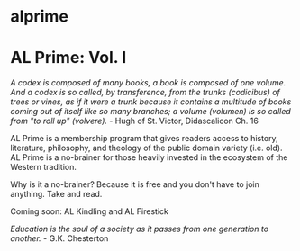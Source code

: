 # alprime
<h1>AL Prime: Vol. I </h1>

*A codex is composed of many books, a book is composed of one volume. And a codex is so called, by transference, from the trunks (codicibus) of trees or vines, as if it were a trunk because it contains a multitude of books coming out of itself like so many branches; a volume (volumen) is so called from "to roll up" (volvere).* - Hugh of St. Victor, Didascalicon Ch. 16

AL Prime is a membership program that gives readers access to history, literature, philosophy, and theology of the public domain variety (i.e. old). AL Prime is a no-brainer for those heavily invested in the ecosystem of the Western tradition.

Why is it a no-brainer? Because it is free and you don't have to join anything. Take and read.

Coming soon: AL Kindling and AL Firestick

*Education is the soul of a society as it passes from one generation to another.* - G.K. Chesterton

